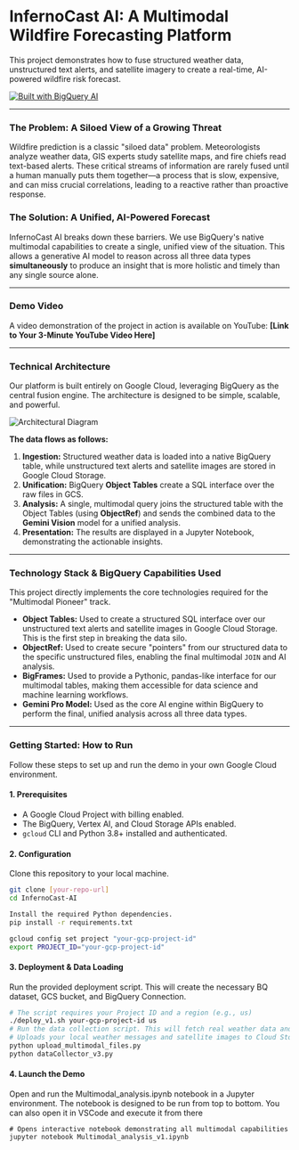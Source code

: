 # InfernoCast AI: A Multimodal Wildfire Forecasting Platform

This project demonstrates how to fuse structured weather data, unstructured text alerts, and satellite imagery to create a real-time, AI-powered wildfire risk forecast.

[![Built with BigQuery AI](https://img.shields.io/badge/Built%20with-BigQuery%20AI-2196F3?logo=googlebigquery)](https://cloud.google.com/bigquery/docs/introduction-bq-ai)

---

### The Problem: A Siloed View of a Growing Threat

Wildfire prediction is a classic "siloed data" problem. Meteorologists analyze weather data, GIS experts study satellite maps, and fire chiefs read text-based alerts. These critical streams of information are rarely fused until a human manually puts them together—a process that is slow, expensive, and can miss crucial correlations, leading to a reactive rather than proactive response.

### The Solution: A Unified, AI-Powered Forecast

InfernoCast AI breaks down these barriers. We use BigQuery's native multimodal capabilities to create a single, unified view of the situation. This allows a generative AI model to reason across all three data types **simultaneously** to produce an insight that is more holistic and timely than any single source alone.

---

### Demo Video

A video demonstration of the project in action is available on YouTube:
**[Link to Your 3-Minute YouTube Video Here]**

---

### Technical Architecture

Our platform is built entirely on Google Cloud, leveraging BigQuery as the central fusion engine. The architecture is designed to be simple, scalable, and powerful.

![Architectural Diagram](link_to_your_diagram_image_in_the_repo.png)

**The data flows as follows:**
1.  **Ingestion:** Structured weather data is loaded into a native BigQuery table, while unstructured text alerts and satellite images are stored in Google Cloud Storage.
2.  **Unification:** BigQuery **Object Tables** create a SQL interface over the raw files in GCS.
3.  **Analysis:** A single, multimodal query joins the structured table with the Object Tables (using **ObjectRef**) and sends the combined data to the **Gemini Vision** model for a unified analysis.
4.  **Presentation:** The results are displayed in a Jupyter Notebook, demonstrating the actionable insights.

---

### Technology Stack & BigQuery Capabilities Used

This project directly implements the core technologies required for the "Multimodal Pioneer" track.

*    **Object Tables:** Used to create a structured SQL interface over our unstructured text alerts and satellite images in Google Cloud Storage. This is the first step in breaking the data silo.
*    **ObjectRef:** Used to create secure "pointers" from our structured data to the specific unstructured files, enabling the final multimodal `JOIN` and AI analysis.
*    **BigFrames:** Used to provide a Pythonic, pandas-like interface for our multimodal tables, making them accessible for data science and machine learning workflows.
*    **Gemini Pro Model:** Used as the core AI engine within BigQuery to perform the final, unified analysis across all three data types.

---

### Getting Started: How to Run

Follow these steps to set up and run the demo in your own Google Cloud environment.

#### 1. Prerequisites
*   A Google Cloud Project with billing enabled.
*   The BigQuery, Vertex AI, and Cloud Storage APIs enabled.
*   `gcloud` CLI and Python 3.8+ installed and authenticated.

#### 2. Configuration
Clone this repository to your local machine.
```bash
git clone [your-repo-url]
cd InfernoCast-AI

Install the required Python dependencies.
pip install -r requirements.txt

gcloud config set project "your-gcp-project-id"
export PROJECT_ID="your-gcp-project-id"
```
#### 3. Deployment & Data Loading
Run the provided deployment script. This will create the necessary BQ dataset, GCS bucket, and BigQuery Connection.
```bash
# The script requires your Project ID and a region (e.g., us)
./deploy_v1.sh your-gcp-project-id us
# Run the data collection script. This will fetch real weather data and upload all necessary files and tables to your GCP environment.
# Uploads your local weather messages and satellite images to Cloud Storage (provided as part of repo)
python upload_multimodal_files.py
python dataCollector_v3.py
```

#### 4. Launch the Demo
Open and run the Multimodal_analysis.ipynb notebook in a Jupyter environment. The notebook is designed to be run from top to bottom. You can also open it in VSCode and execute it from there
```
# Opens interactive notebook demonstrating all multimodal capabilities
jupyter notebook Multimodal_analysis_v1.ipynb
```
